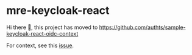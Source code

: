 # mre-keycloak-react

Hi there 👋, this project has moved to https://github.com/authts/sample-keycloak-react-oidc-context

For context, see this [issue](https://github.com/authts/react-oidc-context/issues/1208).
